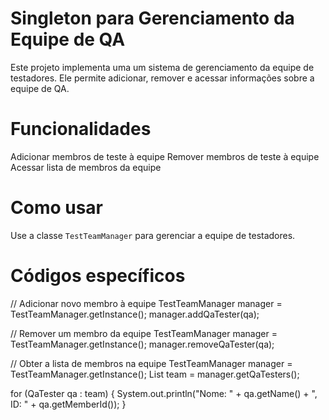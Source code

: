 # Singleton para Gerenciamento da Equipe de QA

Este projeto implementa uma um sistema de gerenciamento da equipe de testadores. Ele permite adicionar, remover e acessar informações sobre a equipe de QA.

# Funcionalidades
Adicionar membros de teste à equipe
Remover membros de teste à equipe
Acessar lista de membros da equipe

# Como usar
Use a classe `TestTeamManager` para gerenciar a equipe de testadores.

# Códigos específicos
// Adicionar novo membro à equipe
TestTeamManager manager = TestTeamManager.getInstance();
manager.addQaTester(qa);

// Remover um membro da equipe
TestTeamManager manager = TestTeamManager.getInstance();
manager.removeQaTester(qa);

// Obter a lista de membros na equipe
TestTeamManager manager = TestTeamManager.getInstance();
List<QaTester> team = manager.getQaTesters();

for (QaTester qa : team) {
    System.out.println("Nome: " + qa.getName() + ", ID: " + qa.getMemberId());
}
